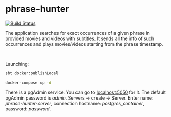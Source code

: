 # phrase-hunter

[![Build Status](https://travis-ci.com/GeorgeII/phrase-hunter.svg?branch=master)](https://travis-ci.com/GeorgeII/phrase-hunter)


The application searches for exact occurrences of a given phrase in provided movies and videos with subtitles. It sends all 
the info of such occurrences and plays movies/videos starting from the phrase timestamp.

<br />

Launching:
```bash
sbt docker:publishLocal
```

```bash
docker-compose up -d
```

There is a pgAdmin service. You can go to [localhost:5050](http://localhost:5050) for it. The default pgAdmin password is _admin_.
Servers -> create -> Server. Enter name: _phrase-hunter-server_, connection hostname: _postgres_container_, password: _password_.